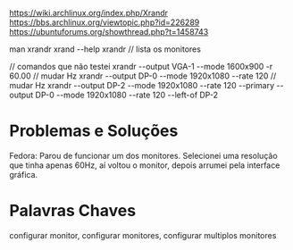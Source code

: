 https://wiki.archlinux.org/index.php/Xrandr
https://bbs.archlinux.org/viewtopic.php?id=226289
https://ubuntuforums.org/showthread.php?t=1458743


man xrandr
xrand --help
xrandr // lista os monitores


// comandos que não testei
xrandr --output VGA-1 --mode 1600x900 -r 60.00 // mudar Hz
xrandr --output DP-0 --mode 1920x1080 --rate 120 // mudar Hz
xrandr --output DP-2 --mode 1920x1080 --rate 120 --primary --output DP-0 --mode 1920x1080 --rate 120 --left-of DP-2










# Problemas e Soluções
Fedora:
Parou de funcionar um dos monitores.
Selecionei uma resolução que tinha apenas 60Hz, aí voltou o monitor, depois arrumei pela interface gráfica.


# Palavras Chaves
configurar monitor, configurar monitores, configurar multiplos monitores